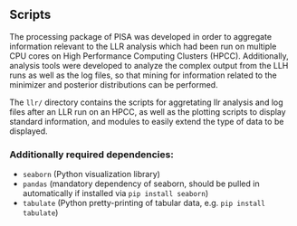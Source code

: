 ## Scripts

The processing package of PISA was developed in order to aggregate
information relevant to the LLR analysis which had been run on
multiple CPU cores on High Performance Computing Clusters
(HPCC). Additionally, analysis tools were developed to analyze the
complex output from the LLH runs as well as the log files, so that
mining for information related to the minimizer and posterior
distributions can be performed.

The `llr/` directory contains the scripts for aggretating llr analysis
and log files after an LLR run on an HPCC, as well as the plotting
scripts to display standard information, and modules to easily extend
the type of data to be displayed.

### Additionally required dependencies:
* `seaborn` (Python visualization library)
* `pandas` (mandatory dependency of seaborn, should be pulled in
automatically if installed via `pip install seaborn`)
* `tabulate` (Python pretty-printing of tabular data,
e.g. `pip install tabulate`)
